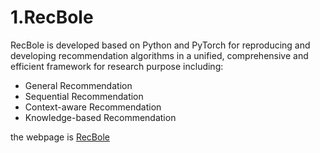 # 1.RecBole
RecBole is developed based on Python and PyTorch for reproducing and developing recommendation algorithms in a unified, comprehensive and efficient framework for research purpose including:
+ General Recommendation
+ Sequential Recommendation
+ Context-aware Recommendation
+ Knowledge-based Recommendation

the webpage is [RecBole](https://github.com/RUCAIBox/RecBole)

